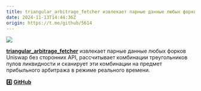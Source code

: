 ```yaml
---
title: triangular_arbitrage_fetcher извлекает парные данные любых форков Uniswap без сторонних API, рассчитывает комбинации треугольников пулов ликвидности и сканирует эти комбинации на предмет прибыльного арбитража в режиме реального времени
date: 2024-11-13T14:44:36Z
origin: https://t.me/github/5614
---
```

![](banner.jpg)

[**triangular_arbitrage_fetcher**](https://github.com/evangervasio/triangular_arbitrage_fetcher#)
извлекает парные данные любых форков Uniswap без сторонних API, рассчитывает
комбинации треугольников пулов ликвидности и сканирует эти комбинации на предмет
прибыльного арбитража в режиме реального времени.

**4️⃣** [**GitHub**](https://t.me/+3xphzXTayGE1NDVi)